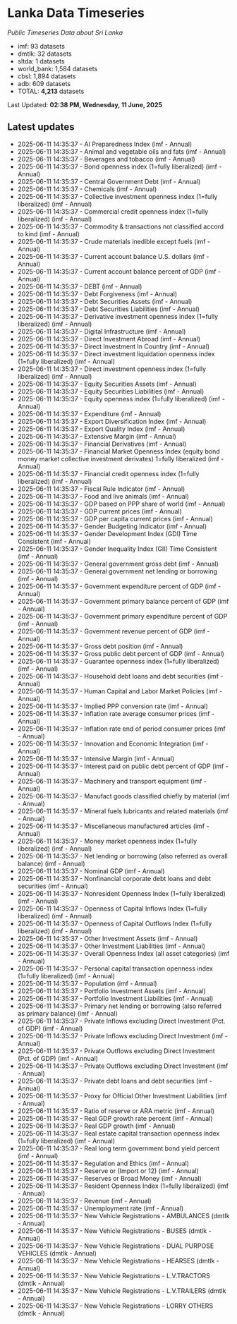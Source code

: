 # Lanka Data Timeseries
*Public Timeseries Data about Sri Lanka*

* imf: 93 datasets
* dmtlk: 32 datasets
* sltda: 1 datasets
* world_bank: 1,584 datasets
* cbsl: 1,894 datasets
* adb: 609 datasets
* TOTAL: **4,213** datasets

Last Updated: **02:38 PM, Wednesday, 11 June, 2025**

## Latest updates

* 2025-06-11 14:35:37 - AI Preparedness Index (imf - Annual)
* 2025-06-11 14:35:37 - Animal and vegetable oils and fats (imf - Annual)
* 2025-06-11 14:35:37 - Beverages and tobacco (imf - Annual)
* 2025-06-11 14:35:37 - Bond openness index (1=fully liberalized) (imf - Annual)
* 2025-06-11 14:35:37 - Central Government Debt (imf - Annual)
* 2025-06-11 14:35:37 - Chemicals (imf - Annual)
* 2025-06-11 14:35:37 - Collective investment openness index (1=fully liberalized) (imf - Annual)
* 2025-06-11 14:35:37 - Commercial credit openness index (1=fully liberalized) (imf - Annual)
* 2025-06-11 14:35:37 - Commodity & transactions not classified accord to kind (imf - Annual)
* 2025-06-11 14:35:37 - Crude materials inedible except fuels (imf - Annual)
* 2025-06-11 14:35:37 - Current account balance U.S. dollars (imf - Annual)
* 2025-06-11 14:35:37 - Current account balance percent of GDP (imf - Annual)
* 2025-06-11 14:35:37 - DEBT (imf - Annual)
* 2025-06-11 14:35:37 - Debt Forgiveness (imf - Annual)
* 2025-06-11 14:35:37 - Debt Securities Assets (imf - Annual)
* 2025-06-11 14:35:37 - Debt Securities Liabilities (imf - Annual)
* 2025-06-11 14:35:37 - Derivative investment openness index (1=fully liberalized) (imf - Annual)
* 2025-06-11 14:35:37 - Digital Infrastructure (imf - Annual)
* 2025-06-11 14:35:37 - Direct Investment Abroad (imf - Annual)
* 2025-06-11 14:35:37 - Direct Investment In Country (imf - Annual)
* 2025-06-11 14:35:37 - Direct investment liquidation openness index (1=fully liberalized) (imf - Annual)
* 2025-06-11 14:35:37 - Direct investment openness index (1=fully liberalized) (imf - Annual)
* 2025-06-11 14:35:37 - Equity Securities Assets (imf - Annual)
* 2025-06-11 14:35:37 - Equity Securities Liabilities (imf - Annual)
* 2025-06-11 14:35:37 - Equity openness index (1=fully liberalized) (imf - Annual)
* 2025-06-11 14:35:37 - Expenditure (imf - Annual)
* 2025-06-11 14:35:37 - Export Diversification Index (imf - Annual)
* 2025-06-11 14:35:37 - Export Quality Index (imf - Annual)
* 2025-06-11 14:35:37 - Extensive Margin (imf - Annual)
* 2025-06-11 14:35:37 - Financial Derivatives (imf - Annual)
* 2025-06-11 14:35:37 - Financial Market Openness Index (equity bond money market collective investment derivates) 1=fully liberalized (imf - Annual)
* 2025-06-11 14:35:37 - Financial credit openness index (1=fully liberalized) (imf - Annual)
* 2025-06-11 14:35:37 - Fiscal Rule Indicator (imf - Annual)
* 2025-06-11 14:35:37 - Food and live animals (imf - Annual)
* 2025-06-11 14:35:37 - GDP based on PPP share of world (imf - Annual)
* 2025-06-11 14:35:37 - GDP current prices (imf - Annual)
* 2025-06-11 14:35:37 - GDP per capita current prices (imf - Annual)
* 2025-06-11 14:35:37 - Gender Budgeting Indicator (imf - Annual)
* 2025-06-11 14:35:37 - Gender Development Index (GDI) Time Consistent (imf - Annual)
* 2025-06-11 14:35:37 - Gender Inequality Index (GII) Time Consistent (imf - Annual)
* 2025-06-11 14:35:37 - General government gross debt (imf - Annual)
* 2025-06-11 14:35:37 - General government net lending or borrowing (imf - Annual)
* 2025-06-11 14:35:37 - Government expenditure percent of GDP (imf - Annual)
* 2025-06-11 14:35:37 - Government primary balance percent of GDP (imf - Annual)
* 2025-06-11 14:35:37 - Government primary expenditure percent of GDP (imf - Annual)
* 2025-06-11 14:35:37 - Government revenue percent of GDP (imf - Annual)
* 2025-06-11 14:35:37 - Gross debt position (imf - Annual)
* 2025-06-11 14:35:37 - Gross public debt percent of GDP (imf - Annual)
* 2025-06-11 14:35:37 - Guarantee openness index (1=fully liberalized) (imf - Annual)
* 2025-06-11 14:35:37 - Household debt loans and debt securities (imf - Annual)
* 2025-06-11 14:35:37 - Human Capital and Labor Market Policies (imf - Annual)
* 2025-06-11 14:35:37 - Implied PPP conversion rate (imf - Annual)
* 2025-06-11 14:35:37 - Inflation rate average consumer prices (imf - Annual)
* 2025-06-11 14:35:37 - Inflation rate end of period consumer prices (imf - Annual)
* 2025-06-11 14:35:37 - Innovation and Economic Integration (imf - Annual)
* 2025-06-11 14:35:37 - Intensive Margin (imf - Annual)
* 2025-06-11 14:35:37 - Interest paid on public debt percent of GDP (imf - Annual)
* 2025-06-11 14:35:37 - Machinery and transport equipment (imf - Annual)
* 2025-06-11 14:35:37 - Manufact goods classified chiefly by material (imf - Annual)
* 2025-06-11 14:35:37 - Mineral fuels lubricants and related materials (imf - Annual)
* 2025-06-11 14:35:37 - Miscellaneous manufactured articles (imf - Annual)
* 2025-06-11 14:35:37 - Money market openness index (1=fully liberalized) (imf - Annual)
* 2025-06-11 14:35:37 - Net lending or borrowing (also referred as overall balance) (imf - Annual)
* 2025-06-11 14:35:37 - Nominal GDP (imf - Annual)
* 2025-06-11 14:35:37 - Nonfinancial corporate debt loans and debt securities (imf - Annual)
* 2025-06-11 14:35:37 - Nonresident Openness Index (1=fully liberalized) (imf - Annual)
* 2025-06-11 14:35:37 - Openness of Capital Inflows Index (1=fully liberalized) (imf - Annual)
* 2025-06-11 14:35:37 - Openness of Capital Outflows Index (1=fully liberalized) (imf - Annual)
* 2025-06-11 14:35:37 - Other Investment Assets (imf - Annual)
* 2025-06-11 14:35:37 - Other Investment Liabilities (imf - Annual)
* 2025-06-11 14:35:37 - Overall Openness Index (all asset categories) (imf - Annual)
* 2025-06-11 14:35:37 - Personal capital transaction openness index (1=fully liberalized) (imf - Annual)
* 2025-06-11 14:35:37 - Population (imf - Annual)
* 2025-06-11 14:35:37 - Portfolio Investment Assets (imf - Annual)
* 2025-06-11 14:35:37 - Portfolio Investment Liabilities (imf - Annual)
* 2025-06-11 14:35:37 - Primary net lending or borrowing (also referred as primary balance) (imf - Annual)
* 2025-06-11 14:35:37 - Private Inflows excluding Direct Investment (Pct. of GDP) (imf - Annual)
* 2025-06-11 14:35:37 - Private Inflows excluding Direct Investment (imf - Annual)
* 2025-06-11 14:35:37 - Private Outflows excluding Direct Investment (Pct. of GDP) (imf - Annual)
* 2025-06-11 14:35:37 - Private Outflows excluding Direct Investment (imf - Annual)
* 2025-06-11 14:35:37 - Private debt loans and debt securities (imf - Annual)
* 2025-06-11 14:35:37 - Proxy for Official Other Investment Liabilities (imf - Annual)
* 2025-06-11 14:35:37 - Ratio of reserve or ARA metric (imf - Annual)
* 2025-06-11 14:35:37 - Real GDP growth rate percent (imf - Annual)
* 2025-06-11 14:35:37 - Real GDP growth (imf - Annual)
* 2025-06-11 14:35:37 - Real estate capital transaction openness index (1=fully liberalized) (imf - Annual)
* 2025-06-11 14:35:37 - Real long term government bond yield percent (imf - Annual)
* 2025-06-11 14:35:37 - Regulation and Ethics (imf - Annual)
* 2025-06-11 14:35:37 - Reserve or (Import or 12) (imf - Annual)
* 2025-06-11 14:35:37 - Reserves or Broad Money (imf - Annual)
* 2025-06-11 14:35:37 - Resident Openness Index (1=fully liberalized) (imf - Annual)
* 2025-06-11 14:35:37 - Revenue (imf - Annual)
* 2025-06-11 14:35:37 - Unemployment rate (imf - Annual)
* 2025-06-11 14:35:37 - New Vehicle Registrations - AMBULANCES (dmtlk - Annual)
* 2025-06-11 14:35:37 - New Vehicle Registrations - BUSES (dmtlk - Annual)
* 2025-06-11 14:35:37 - New Vehicle Registrations - DUAL PURPOSE VEHICLES (dmtlk - Annual)
* 2025-06-11 14:35:37 - New Vehicle Registrations - HEARSES (dmtlk - Annual)
* 2025-06-11 14:35:37 - New Vehicle Registrations - L.V.TRACTORS (dmtlk - Annual)
* 2025-06-11 14:35:37 - New Vehicle Registrations - L.V.TRAILERS (dmtlk - Annual)
* 2025-06-11 14:35:37 - New Vehicle Registrations - LORRY OTHERS (dmtlk - Annual)